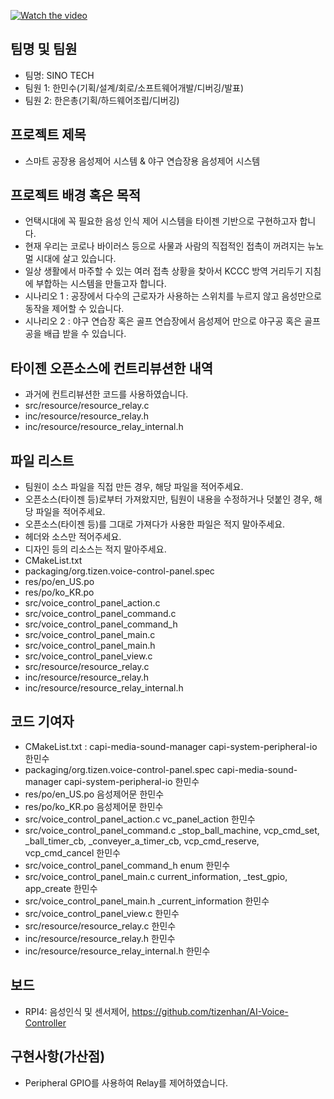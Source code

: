 [![Watch the video](https://img.youtube.com/vi/ysBXt7bN7rI/hqdefault.jpg)](https://youtu.be/ysBXt7bN7rI)

## 팀명 및 팀원
* 팀명: SINO TECH
* 팀원 1: 한민수(기획/설계/회로/소프트웨어개발/디버깅/발표)
* 팀원 2: 한은총(기획/하드웨어조립/디버깅)

## 프로젝트 제목
* 스마트 공장용 음성제어 시스템 & 야구 연습장용 음성제어 시스템

## 프로젝트 배경 혹은 목적
* 언택시대에 꼭 필요한 음성 인식 제어 시스템을 타이젠 기반으로 구현하고자 합니다.
* 현재 우리는 코로나 바이러스 등으로 사물과 사람의 직접적인 접촉이 꺼려지는 뉴노멀 시대에 살고 있습니다.
* 일상 생활에서 마주할 수 있는 여러 접촉 상황을 찾아서 KCCC 방역 거리두기 지침에 부합하는 시스템을 만들고자 합니다.
* 시나리오 1 : 공장에서 다수의 근로자가 사용하는 스위치를 누르지 않고 음성만으로 동작을 제어할 수 있습니다.
* 시나리오 2 : 야구 연습장 혹은 골프 연습장에서 음성제어 만으로 야구공 혹은 골프공을 배급 받을 수 있습니다.

## 타이젠 오픈소스에 컨트리뷰션한 내역
* 과거에 컨트리뷰션한 코드를 사용하였습니다.
* src/resource/resource_relay.c
* inc/resource/resource_relay.h
* inc/resource/resource_relay_internal.h

## 파일 리스트
* 팀원이 소스 파일을 직접 만든 경우, 해당 파일을 적어주세요.
* 오픈소스(타이젠 등)로부터 가져왔지만, 팀원이 내용을 수정하거나 덧붙인 경우, 해당 파일을 적어주세요.
* 오픈소스(타이젠 등)를 그대로 가져다가 사용한 파일은 적지 말아주세요.
* 헤더와 소스만 적어주세요.
* 디자인 등의 리소스는 적지 말아주세요.
* CMakeList.txt
* packaging/org.tizen.voice-control-panel.spec
* res/po/en_US.po
* res/po/ko_KR.po
* src/voice_control_panel_action.c
* src/voice_control_panel_command.c
* src/voice_control_panel_command_h
* src/voice_control_panel_main.c
* src/voice_control_panel_main.h
* src/voice_control_panel_view.c
* src/resource/resource_relay.c
* inc/resource/resource_relay.h
* inc/resource/resource_relay_internal.h

## 코드 기여자
* CMakeList.txt : capi-media-sound-manager capi-system-peripheral-io 한민수
* packaging/org.tizen.voice-control-panel.spec capi-media-sound-manager capi-system-peripheral-io 한민수
* res/po/en_US.po 음성제어문 한민수
* res/po/ko_KR.po 음성제어문 한민수
* src/voice_control_panel_action.c vc_panel_action 한민수
* src/voice_control_panel_command.c _stop_ball_machine, vcp_cmd_set, _ball_timer_cb, _conveyer_a_timer_cb, vcp_cmd_reserve, vcp_cmd_cancel 한민수
* src/voice_control_panel_command_h enum 한민수
* src/voice_control_panel_main.c current_information, _test_gpio, app_create 한민수
* src/voice_control_panel_main.h _current_information 한민수
* src/voice_control_panel_view.c 한민수
* src/resource/resource_relay.c 한민수
* inc/resource/resource_relay.h 한민수
* inc/resource/resource_relay_internal.h 한민수

## 보드
* RPI4: 음성인식 및 센서제어, https://github.com/tizenhan/AI-Voice-Controller

## 구현사항(가산점)
* Peripheral GPIO를 사용하여 Relay를 제어하였습니다.
